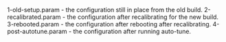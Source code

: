 1-old-setup.param - the configuration still in place from the old build.
2-recalibrated.param - the configuration after recalibrating for the new build.
3-rebooted.param - the configuration after rebooting after recalibrating.
4-post-autotune.param - the configuration after running auto-tune.
